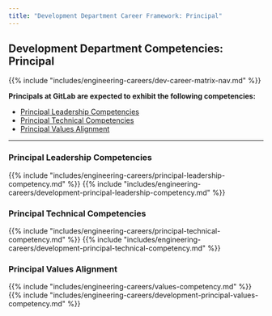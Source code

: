 ```yaml
---
title: "Development Department Career Framework: Principal"
---
```


## Development Department Competencies: Principal

{{% include "includes/engineering-careers/dev-career-matrix-nav.md" %}}

**Principals at GitLab are expected to exhibit the following competencies:**

- [Principal Leadership Competencies](#principal-leadership-competencies)
- [Principal Technical Competencies](#principal-technical-competencies)
- [Principal Values Alignment](#principal-values-alignment)

---

### Principal Leadership Competencies

{{% include "includes/engineering-careers/principal-leadership-competency.md" %}}
{{% include "includes/engineering-careers/development-principal-leadership-competency.md" %}}
  
### Principal Technical Competencies

{{% include "includes/engineering-careers/principal-technical-competency.md" %}}
{{% include "includes/engineering-careers/development-principal-technical-competency.md" %}}

### Principal Values Alignment

{{% include "includes/engineering-careers/values-competency.md" %}}
{{% include "includes/engineering-careers/development-principal-values-competency.md" %}}

